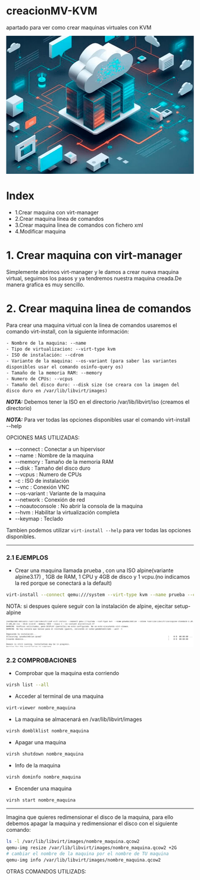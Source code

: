 # creacionMV-KVM
apartado para ver como crear maquinas virtuales con KVM

![alt text](image.png)


# Index

- 1.Crear maquina con virt-manager
- 2.Crear maquina linea de comandos
- 3.Crear maquina linea de comandos con fichero xml
- 4.Modificar maquina


# 1. Crear maquina con virt-manager

Simplemente abrimos virt-manager y le damos a crear nueva maquina virtual, seguimos los pasos y ya tendremos nuestra maquina creada.De manera grafica es muy sencillo.

# 2. Crear maquina linea de comandos

Para crear una maquina virtual con la linea de comandos usaremos el comando virt-install, con la siguiente información:
    
    - Nombre de la maquina: --name
    - Tipo de virtualizacion: --virt-type kvm
    - ISO de instalación: --cdrom
    - Variante de la maquina: --os-variant (para saber las variantes disponibles usar el comando osinfo-query os)
    - Tamaño de la memoria RAM: --memory
    - Numero de CPUs: --vcpus
    - Tamaño del disco duro: --disk size (se creara con la imagen del disco duro en /var/lib/libvirt/images)
**_NOTA:_** Debemos tener la ISO en el directorio /var/lib/libvirt/iso (creamos el directorio)

**_NOTA:_** Para ver todas las opciones disponibles usar el comando virt-install --help


OPCIONES MAS UTILIZADAS:

- --connect : Conectar a un hipervisor
- --name : Nombre de la maquina
- --memory : Tamaño de la memoria RAM
- --disk : Tamaño del disco duro
- --vcpus : Numero de CPUs
- -c : ISO de instalación
- --vnc : Conexión VNC
- --os-variant : Variante de la maquina
- --network : Conexión de red
- --noautoconsole : No abrir la consola de la maquina
- --hvm : Habilitar la virtualización completa
- --keymap : Teclado

Tambien podemos utilizar `virt-install --help` para ver todas las opciones disponibles.

---

### 2.1  EJEMPLOS

- Crear una maquina llamada prueba , con una ISO alpine(variante alpine3.17) , 1GB de RAM, 1 CPU y 4GB de disco y 1 vcpu.(no indicamos la red porque se conectará a la default)

```bash	
virt-install --connect qemu:///system --virt-type kvm --name prueba --cdrom /var/lib/libvirt/iso/alpine-virt-3.17.0-x86_64.iso --os-variant alpine3.17 --memory 1024 --vcpus 1 --disk size=4
``` 
NOTA: si despues quiere seguir con la instalación de alpine, ejecitar setup-alpine

![virt](image-1.png)


### 2.2 COMPROBACIONES

- Comprobar que la maquina esta corriendo

```bash
virsh list --all
```
- Acceder al terminal de una maquina

```bash
virt-viewer nombre_maquina
```

- La maquina se almacenará en /var/lib/libvirt/images
```bash
virsh domblklist nombre_maquina
```
- Apagar una maquina

```bash
virsh shutdown nombre_maquina
```

- Info de la maquina

```bash
virsh dominfo nombre_maquina
```
- Encender una maquina
```bash
virsh start nombre_maquina
```
---

Imagina que quieres redimensionar el disco de la maquina, para ello debemos apagar la maquina y redimensionar el disco con el siguiente comando:

```bash
ls -l /var/lib/libvirt/images/nombre_maquina.qcow2
qemu-img resize /var/lib/libvirt/images/nombre_maquina.qcow2 +2G
# cambiar el nombre de la maquina por el nombre de TU maquina
qemu-img info /var/lib/libvirt/images/nombre_maquina.qcow2
```

OTRAS COMANDOS UTILIZADS:


